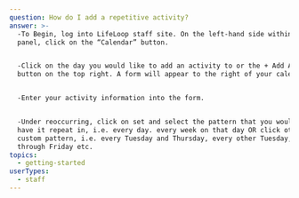 ```yaml
---
question: How do I add a repetitive activity?
answer: >-
  -To Begin, log into LifeLoop staff site. On the left-hand side within the blue
  panel, click on the “Calendar” button. 


  -Click on the day you would like to add an activity to or the + Add Activity
  button on the top right. A form will appear to the right of your calendar. 


  -Enter your activity information into the form. 


  -Under reoccurring, click on set and select the pattern that you would like to
  have it repeat in, i.e. every day. every week on that day OR click other for a
  custom pattern, i.e. every Tuesday and Thursday, every other Tuesday, Monday
  through Friday etc. 
topics:
  - getting-started
userTypes:
  - staff
---
```


